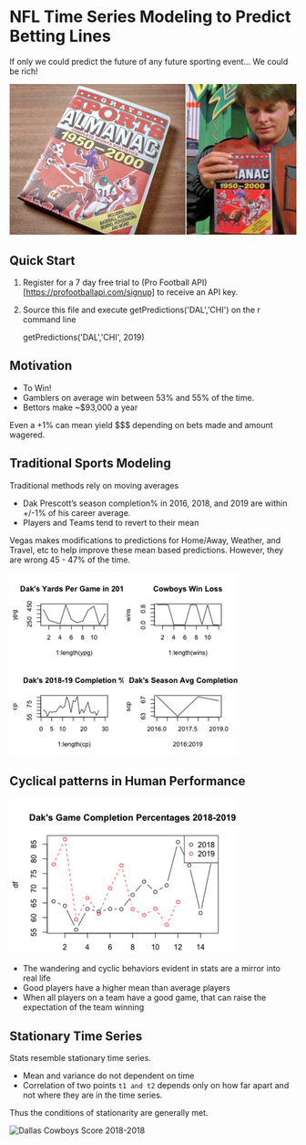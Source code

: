 # NFL Time Series Modeling to Predict Betting Lines

If only we could predict the future of any future sporting event... We could be rich!

![Greys Sports Almanac](./almanac.jpg)

## Quick Start

1. Register for a 7 day free trial to (Pro Football API)[https://profootballapi.com/signup] to receive an API key.
2. Source this file and execute getPredictions('DAL','CHI') on the r command line

    getPredictions('DAL','CHI', 2019)


## Motivation

- To Win!
- Gamblers on average win between 53% and 55% of the time.
- Bettors make ~$93,000 a year

Even a +1%  can mean yield $$$ depending on bets made and amount wagered.  


## Traditional Sports Modeling

Traditional methods rely on moving averages

- Dak Prescott’s season completion% in 2016, 2018, and 2019 are within +/-1% of his career average.
- Players and Teams tend to revert to their mean

Vegas makes modifications to predictions for Home/Away, Weather, and Travel, etc to help improve these mean based predictions.  However, they are wrong 45 - 47% of the time.

![Dak's Stats](./dakstats.png)

## Cyclical patterns in Human Performance

![Dak's Completion % 2018-20180](./dakcmp.png)

- The wandering and cyclic behaviors evident in stats are a mirror into real life
- Good players have a higher mean than average players
- When all players on a team have a good game, that can raise the expectation of the team winning

## Stationary Time Series

Stats resemble stationary time series.

- Mean and variance do not dependent on time
- Correlation of two points `t1 and t2` depends only on how far apart and not where they are in the time series.

Thus the conditions of stationarity are generally met.

![Dallas Cowboys Score 2018-2018](./dalgamescores.png)


